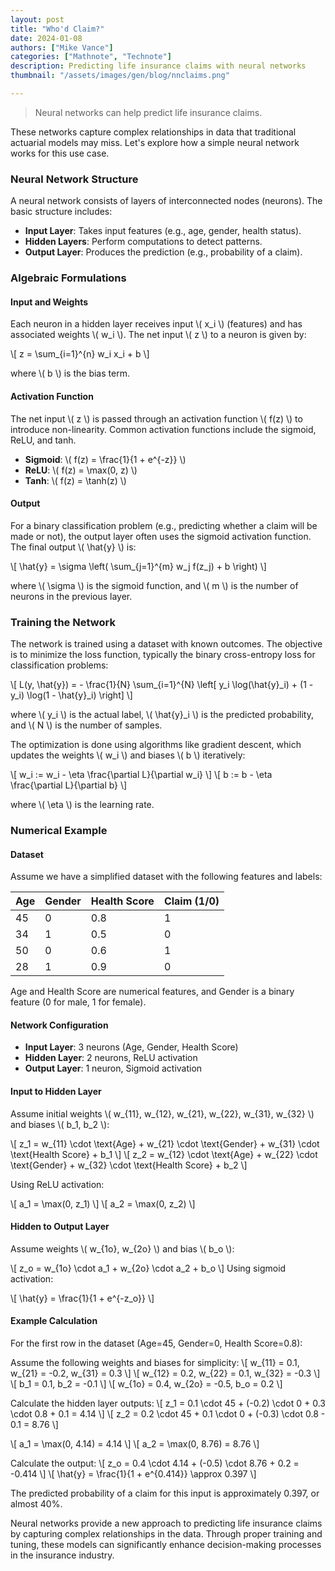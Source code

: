 ```yaml
---
layout: post
title: "Who'd Claim?"
date: 2024-01-08
authors: ["Mike Vance"]
categories: ["Mathnote", "Technote"]
description: Predicting life insurance claims with neural networks
thumbnail: "/assets/images/gen/blog/nnclaims.png"

---
```


> Neural networks can help predict life insurance claims. 

These networks capture complex relationships in data that traditional actuarial models may miss. Let's explore how a simple neural network works for this use case.

### Neural Network Structure

A neural network consists of layers of interconnected nodes (neurons). The basic structure includes:
- **Input Layer**: Takes input features (e.g., age, gender, health status).
- **Hidden Layers**: Perform computations to detect patterns.
- **Output Layer**: Produces the prediction (e.g., probability of a claim).

### Algebraic Formulations

#### Input and Weights

Each neuron in a hidden layer receives input \\( x_i \\) (features) and has associated weights \\( w_i \\). The net input \\( z \\) to a neuron is given by:

\\[ z = \sum_{i=1}^{n} w_i x_i + b \\]

where \\( b \\) is the bias term.

#### Activation Function

The net input \\( z \\) is passed through an activation function \\( f(z) \\) to introduce non-linearity. Common activation functions include the sigmoid, ReLU, and tanh.

- **Sigmoid**: \\( f(z) = \frac{1}{1 + e^{-z}} \\)
- **ReLU**: \\( f(z) = \max(0, z) \\)
- **Tanh**: \\( f(z) = \tanh(z) \\)

#### Output

For a binary classification problem (e.g., predicting whether a claim will be made or not), the output layer often uses the sigmoid activation function. The final output \\( \hat{y} \\) is:

\\[ \hat{y} = \sigma \left( \sum_{j=1}^{m} w_j f(z_j) + b \right) \\]

where \\( \sigma \\) is the sigmoid function, and \\( m \\) is the number of neurons in the previous layer.

### Training the Network

The network is trained using a dataset with known outcomes. The objective is to minimize the loss function, typically the binary cross-entropy loss for classification problems:

\\[ L(y, \hat{y}) = - \frac{1}{N} \sum_{i=1}^{N} \left[ y_i \log(\hat{y}_i) + (1 - y_i) \log(1 - \hat{y}_i) \right] \\]

where \\( y_i \\) is the actual label, \\( \hat{y}_i \\) is the predicted probability, and \\( N \\) is the number of samples.

The optimization is done using algorithms like gradient descent, which updates the weights \\( w_i \\) and biases \\( b \\) iteratively:

\\[ w_i := w_i - \eta \frac{\partial L}{\partial w_i} \\]
\\[ b := b - \eta \frac{\partial L}{\partial b} \\]

where \\( \eta \\) is the learning rate.

### Numerical Example

#### Dataset

Assume we have a simplified dataset with the following features and labels:

| Age | Gender | Health Score | Claim (1/0) |
|-----|--------|--------------|-------------|
| 45  | 0      | 0.8          | 1           |
| 34  | 1      | 0.5          | 0           |
| 50  | 0      | 0.6          | 1           |
| 28  | 1      | 0.9          | 0           |


Age and Health Score are numerical features, and Gender is a binary feature (0 for male, 1 for female).

#### Network Configuration

- **Input Layer**: 3 neurons (Age, Gender, Health Score)
- **Hidden Layer**: 2 neurons, ReLU activation
- **Output Layer**: 1 neuron, Sigmoid activation



#### Input to Hidden Layer

   Assume initial weights \\( w_{11}, w_{12}, w_{21}, w_{22}, w_{31}, w_{32} \\) and biases \\( b_1, b_2 \\):

   \\[ z_1 = w_{11} \cdot \text{Age} + w_{21} \cdot \text{Gender} + w_{31} \cdot \text{Health Score} + b_1 \\]
   \\[ z_2 = w_{12} \cdot \text{Age} + w_{22} \cdot \text{Gender} + w_{32} \cdot \text{Health Score} + b_2 \\]

   Using ReLU activation:

   \\[ a_1 = \max(0, z_1) \\]
   \\[ a_2 = \max(0, z_2) \\]

#### Hidden to Output Layer

   Assume weights \\( w_{1o}, w_{2o} \\) and bias \\( b_o \\):

   \\[ z_o = w_{1o} \cdot a_1 + w_{2o} \cdot a_2 + b_o \\]
   Using sigmoid activation:

   \\[ \hat{y} = \frac{1}{1 + e^{-z_o}} \\]

#### Example Calculation

For the first row in the dataset (Age=45, Gender=0, Health Score=0.8):

Assume the following weights and biases for simplicity:
\\[ w_{11} = 0.1, w_{21} = -0.2, w_{31} = 0.3 \\]
\\[ w_{12} = 0.2, w_{22} = 0.1, w_{32} = -0.3 \\]
\\[ b_1 = 0.1, b_2 = -0.1 \\]
\\[ w_{1o} = 0.4, w_{2o} = -0.5, b_o = 0.2 \\]

Calculate the hidden layer outputs:
\\[ z_1 = 0.1 \cdot 45 + (-0.2) \cdot 0 + 0.3 \cdot 0.8 + 0.1 = 4.14 \\]
\\[ z_2 = 0.2 \cdot 45 + 0.1 \cdot 0 + (-0.3) \cdot 0.8 - 0.1 = 8.76 \\]

\\[ a_1 = \max(0, 4.14) = 4.14 \\]
\\[ a_2 = \max(0, 8.76) = 8.76 \\]

Calculate the output:
\\[ z_o = 0.4 \cdot 4.14 + (-0.5) \cdot 8.76 + 0.2 = -0.414 \\]
\\[ \hat{y} = \frac{1}{1 + e^{0.414}} \approx 0.397 \\]

The predicted probability of a claim for this input is approximately 0.397, or almost 40%.


Neural networks provide a new approach to predicting life insurance claims by capturing complex relationships in the data. Through proper training and tuning, these models can significantly enhance decision-making processes in the insurance industry.
